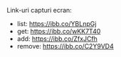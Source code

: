 Link-uri capturi ecran:

- list: https://ibb.co/YBLnpGj
- get: https://ibb.co/wKK7T40
- add: https://ibb.co/ZfxJCfh
- remove: https://ibb.co/C2Y9VD4
